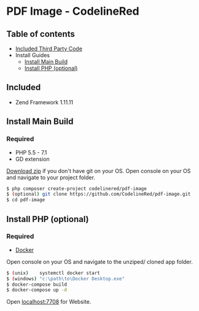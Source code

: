 # PDF Image - CodelineRed

## Table of contents
- [Included Third Party Code](#included)
- Install Guides
    - [Install Main Build](#install-main-build)
    - [Install PHP (optional)](#install-php-optional)

## Included
- Zend Framework 1.11.11

## Install Main Build
### Required
- PHP 5.5 - 7.1
- GD extension

[Download zip](https://github.com/CodelineRed/pdf-image/archive/main.zip) if you don't have git on your OS.
Open console on your OS and navigate to your project folder.
```bash
$ php composer create-project codelinered/pdf-image
$ (optional) git clone https://github.com/CodelineRed/pdf-image.git
$ cd pdf-image
```

## Install PHP (optional)
### Required
- [Docker](https://www.docker.com/)

Open console on your OS and navigate to the unziped/ cloned app folder.
```bash
$ (unix)    systemctl docker start
$ (windows) "c:\path\to\Docker Desktop.exe"
$ docker-compose build
$ docker-compose up -d
```
Open [localhost:7708](http://localhost:7708) for Website.
